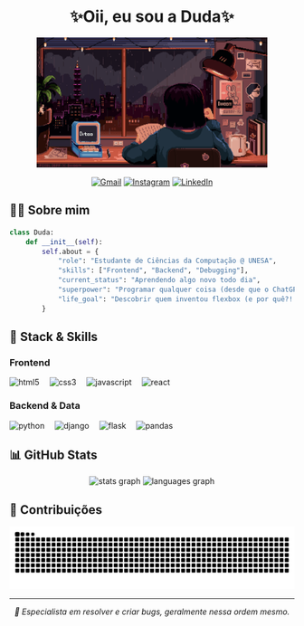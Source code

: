 <h1 align="center">✨Oii, eu sou a Duda✨</h1>

<div align="center">
  <img height="230" src="study.gif" alt="Gif de estudos"/>
</div>

<div align="center">
  
  [![Gmail](https://img.shields.io/static/v1?message=Gmail&logo=gmail&label=&color=D14836&logoColor=white&labelColor=&style=for-the-badge)](mailto:meduarda.gatti@gmail.com)
  [![Instagram](https://img.shields.io/static/v1?message=Instagram&logo=instagram&label=&color=E4405F&logoColor=white&labelColor=&style=for-the-badge)](https://www.instagram.com/eduardagatti_/)
  [![LinkedIn](https://img.shields.io/static/v1?message=LinkedIn&logo=linkedin&label=&color=0077B5&logoColor=white&labelColor=&style=for-the-badge)](https://www.linkedin.com/in/eduarda-gatti/)

</div>

## 👩‍💻 Sobre mim

```python
class Duda:
    def __init__(self):
        self.about = {
            "role": "Estudante de Ciências da Computação @ UNESA",
            "skills": ["Frontend", "Backend", "Debugging"],
            "current_status": "Aprendendo algo novo todo dia",
            "superpower": "Programar qualquer coisa (desde que o ChatGPT colabore)",
            "life_goal": "Descobrir quem inventou flexbox (e por quê?! 😅)"
        }
```

## 🚀 Stack & Skills

### Frontend
<div align="left">
  <img src="https://cdn.jsdelivr.net/gh/devicons/devicon/icons/html5/html5-original.svg" height="40" alt="html5" title="HTML5"/>
  <img width="10" />
  <img src="https://cdn.jsdelivr.net/gh/devicons/devicon/icons/css3/css3-original.svg" height="40" alt="css3" title="CSS3"/>
  <img width="10" />
  <img src="https://cdn.jsdelivr.net/gh/devicons/devicon/icons/javascript/javascript-original.svg" height="40" alt="javascript" title="JavaScript"/>
  <img width="10" />
  <img src="https://cdn.jsdelivr.net/gh/devicons/devicon/icons/react/react-original.svg" height="40" alt="react" title="React"/>
</div>

### Backend & Data
<div align="left">
  <img src="https://cdn.jsdelivr.net/gh/devicons/devicon/icons/python/python-original.svg" height="40" alt="python" title="Python"/>
  <img width="10" />
  <img src="https://cdn.jsdelivr.net/gh/devicons/devicon/icons/django/django-plain.svg" height="40" alt="django" title="Django"/>
  <img width="10" />
  <img src="https://cdn.jsdelivr.net/gh/devicons/devicon/icons/flask/flask-original.svg" height="40" alt="flask" title="Flask"/>
  <img width="10" />
  <img src="https://cdn.jsdelivr.net/gh/devicons/devicon/icons/pandas/pandas-original.svg" height="40" alt="pandas" title="Pandas"/>
</div>

## 📊 GitHub Stats

<div align="center">
  <img src="https://github-readme-stats.vercel.app/api?username=eduardagatti&show_icons=true&theme=bear&include_all_commits=true&count_private=true&hide_border=true" height="120" alt="stats graph"/>
  <img src="https://github-readme-stats.vercel.app/api/top-langs/?username=eduardagatti&layout=compact&langs_count=6&theme=bear&hide_border=true" height="120" alt="languages graph"/>
</div>

## 🐍 Contribuições

<picture>
  <source media="(prefers-color-scheme: dark)" srcset="https://raw.githubusercontent.com/eduardagatti/eduardagatti/output/github-contribution-grid-snake-dark.svg"/>
  <source media="(prefers-color-scheme: light)" srcset="https://raw.githubusercontent.com/eduardagatti/eduardagatti/output/github-contribution-grid-snake.svg"/>
  <img alt="github contribution grid snake animation" src="https://raw.githubusercontent.com/eduardagatti/eduardagatti/output/github-contribution-grid-snake.svg"/>
</picture>

---

<div align="center">
  <i>🐛 Especialista em resolver e criar bugs, geralmente nessa ordem mesmo.</i>
</div>
